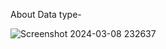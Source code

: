 About Data type-

![Screenshot 2024-03-08 232637](https://github.com/Nikita-15-ab/DSA/assets/126350305/ff8b91fa-13ff-4faa-9581-6125a6e97b63)

